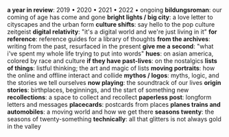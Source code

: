 **a year in review**: 2019 • 2020 • 2021 • 2022 • ongoing
**bildungsroman**: our coming of age has come and gone
**bright lights / big city**: a love letter to cityscapes and the urban form
**culture shifts**: say hello to the pop culture zeitgeist
**digital relativity**: "it's a digital world and we're just living in it"
**for reference**: reference guides for a library of thoughts
**from the archives**: writing from the past, resurfaced in the present
**give me a second**: "what i've spent my whole life trying to put into words"
**hues**: on asian america, colored by race and culture
**if they have past-lives**: on the nostalgics
**lists of things**: listful thinking; the art and magic of lists
**moving portraits**: how the online and offline interact and collide
**mythos / logos**: myths, logic, and the stories we tell ourselves
**now playing**: the soundtrack of our lives
**origin stories**: birthplaces, beginnings, and the start of something new
**recollections**: a space to collect and recollect
**paperless post**: longform letters and messages
**placecards**: postcards from places
**planes trains and automobiles**: a moving world and how we get there
**seasons twenty**: the seasons of twenty-something
**technically**: all that glitters is not always gold in the valley